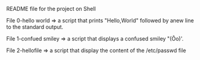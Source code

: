 README file for the project on Shell

File 0-hello world => a script that prints "Hello,World" followed by anew line to the standard output.

File 1-confued smiley =>  a script that displays a confused smiley "(Ôo)'.

File 2-hellofile => a script that display the content of the /etc/passwd file
